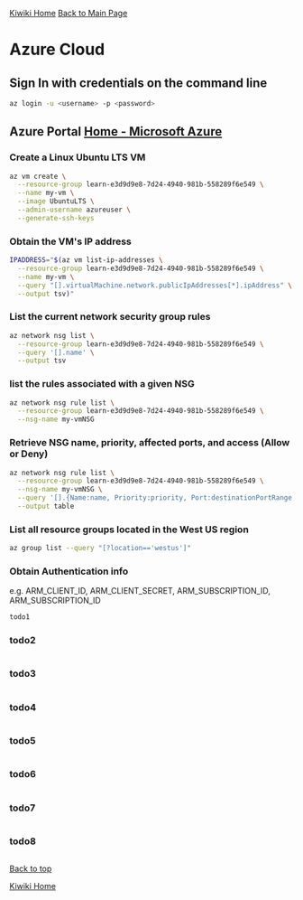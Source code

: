 [Kiwiki Home](/../../)
[Back to Main Page](./readme.md)

# Azure Cloud

## Sign In with credentials on the command line
``` bash
az login -u <username> -p <password>
```
## Azure Portal [Home - Microsoft Azure](https://portal.azure.com/#home)

### Create a Linux Ubuntu LTS VM

```bash
az vm create \
  --resource-group learn-e3d9d9e8-7d24-4940-981b-558289f6e549 \
  --name my-vm \
  --image UbuntuLTS \
  --admin-username azureuser \
  --generate-ssh-keys
```

### Obtain the VM's IP address

```bash
IPADDRESS="$(az vm list-ip-addresses \
  --resource-group learn-e3d9d9e8-7d24-4940-981b-558289f6e549 \
  --name my-vm \
  --query "[].virtualMachine.network.publicIpAddresses[*].ipAddress" \
  --output tsv)"
```

### List the current network security group rules

```bash
az network nsg list \
  --resource-group learn-e3d9d9e8-7d24-4940-981b-558289f6e549 \
  --query '[].name' \
  --output tsv
```

### list the rules associated with a given NSG

```bash
az network nsg rule list \
  --resource-group learn-e3d9d9e8-7d24-4940-981b-558289f6e549 \
  --nsg-name my-vmNSG
```

### Retrieve NSG name, priority, affected ports, and access (Allow or Deny)

```bash
az network nsg rule list \
  --resource-group learn-e3d9d9e8-7d24-4940-981b-558289f6e549 \
  --nsg-name my-vmNSG \
  --query '[].{Name:name, Priority:priority, Port:destinationPortRange, Access:access}' \
  --output table
```

### List all resource groups located in the West US region

```bash
az group list --query "[?location=='westus']"
```

### Obtain Authentication info 
e.g. ARM_CLIENT_ID, ARM_CLIENT_SECRET, ARM_SUBSCRIPTION_ID, ARM_SUBSCRIPTION_ID
```bash
todo1
```

### todo2

```bash

```

### todo3

```bash

```

### todo4

```bash

```

### todo5

```bash

```

### todo6

```bash

```

### todo7

```bash

```

### todo8

```bash

```

[Back to top](#)

[Kiwiki Home](/../../)